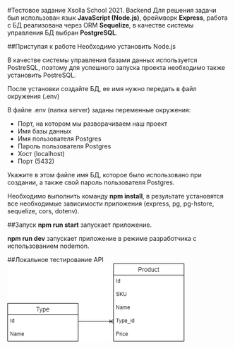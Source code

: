 #Тестовое задание Xsolla School 2021. Backend
Для решения задачи был использован язык **JavaScript (Node.js)**,
фреймворк **Express**, 
работа с БД реализована через ORM **Sequelize**, 
в качестве системы управления БД выбран **PostgreSQL**.

##Приступая к работе
Необходимо установить Node.js

В качестве системы управления базами данных используется PostreSQL, 
поэтому для успешного запуска проекта необходимо также установить PostreSQL. 

После установки создайте БД, ее имя нужно передать в файл окружения (.env)

В файле .env (папка server) заданы переменные окружения:
* Порт, на котором мы разворачиваем наш проект
* Имя базы данных 
* Имя пользователя Postgres
* Пароль пользователя Postgres
* Хост (localhost)
* Порт (5432)

Укажите в этом файле имя БД, которое было использовано при создании, а
также свой пароль пользователя Postgres.

Необходимо выполнить команду **npm install**, 
в результате установятся все необходимые зависимости приложения
(express, pg, pg-hstore, sequelize, cors, dotenv).

##Запуск
**npm run start** запускает приложение.

**npm run dev** запускает приложение в режиме разработчика с использованием nodemon.


##Локальное тестирование API
![data schema](server/models/model.png "Схема данных")